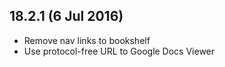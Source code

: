 18.2.1 (6 Jul 2016)
---
* Remove nav links to bookshelf
* Use protocol-free URL to Google Docs Viewer
